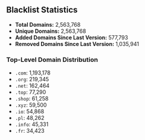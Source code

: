 ## Blacklist Statistics

- **Total Domains:** 2,563,768
- **Unique Domains:** 2,563,768
- **Added Domains Since Last Version:** 577,793
- **Removed Domains Since Last Version:** 1,035,941

### Top-Level Domain Distribution

-  `.com`: 1,193,178
-  `.org`: 219,345
-  `.net`: 162,464
-  `.top`: 77,290
-  `.shop`: 61,258
-  `.xyz`: 59,500
-  `.io`: 54,868
-  `.pl`: 48,262
-  `.info`: 45,331
-  `.fr`: 34,423

